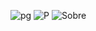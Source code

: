 ![pg](https://github.com/vitor-bit/Blog-TecX/assets/107776578/394e910a-06b0-4a8f-9913-59ca18c6abbd)
![P](https://github.com/vitor-bit/Blog-TecX/assets/107776578/83875a51-c0c0-4c6e-86f1-92d77c5c9d04)
![Sobre](https://github.com/vitor-bit/Blog-TecX/assets/107776578/27326f31-d08d-4784-b5f9-3a492b212ee6)
